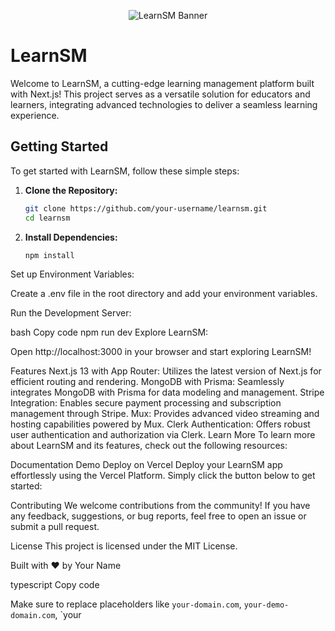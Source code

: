 <!-- Project Banner -->
<p align="center">
  <img src="https://your-domain.com/learnsm-banner.png" alt="LearnSM Banner">
</p>

<!-- Project Description -->
# LearnSM

Welcome to LearnSM, a cutting-edge learning management platform built with Next.js! This project serves as a versatile solution for educators and learners, integrating advanced technologies to deliver a seamless learning experience.

## Getting Started

To get started with LearnSM, follow these simple steps:

1. **Clone the Repository:**

   ```bash
   git clone https://github.com/your-username/learnsm.git
   cd learnsm

2. **Install Dependencies:** 

   ```powershell
   npm install
Set up Environment Variables:

Create a .env file in the root directory and add your environment variables.

Run the Development Server:

bash
Copy code
npm run dev
Explore LearnSM:

Open http://localhost:3000 in your browser and start exploring LearnSM!

Features
Next.js 13 with App Router: Utilizes the latest version of Next.js for efficient routing and rendering.
MongoDB with Prisma: Seamlessly integrates MongoDB with Prisma for data modeling and management.
Stripe Integration: Enables secure payment processing and subscription management through Stripe.
Mux: Provides advanced video streaming and hosting capabilities powered by Mux.
Clerk Authentication: Offers robust user authentication and authorization via Clerk.
Learn More
To learn more about LearnSM and its features, check out the following resources:

Documentation
Demo
Deploy on Vercel
Deploy your LearnSM app effortlessly using the Vercel Platform. Simply click the button below to get started:


Contributing
We welcome contributions from the community! If you have any feedback, suggestions, or bug reports, feel free to open an issue or submit a pull request.

License
This project is licensed under the MIT License.

Built with ❤️ by Your Name

typescript
Copy code

Make sure to replace placeholders like `your-domain.com`, `your-demo-domain.com`, `your
